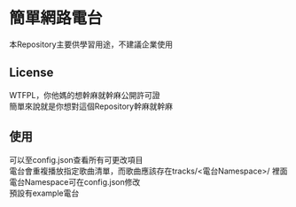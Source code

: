 # 簡單網路電台
本Repository主要供學習用途，不建議企業使用
## License
WTFPL，你他媽的想幹麻就幹麻公開許可證<br>
簡單來說就是你想對這個Repository幹麻就幹麻

## 使用
可以至config.json查看所有可更改項目<br>
電台會重複播放指定歌曲清單，而歌曲應該存在tracks/<電台Namespace>/ 裡面<br>
電台Namespace可在config.json修改<br>
預設有example電台<br>
